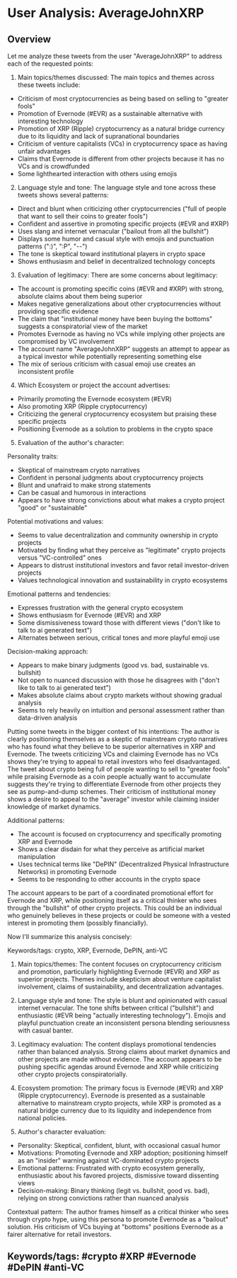 # User Analysis: AverageJohnXRP

## Overview

<think>
Let me analyze these tweets from the user "AverageJohnXRP" to address each of the requested points:

1. Main topics/themes discussed:
The main topics and themes across these tweets include:
- Criticism of most cryptocurrencies as being based on selling to "greater fools"
- Promotion of Evernode (#EVR) as a sustainable alternative with interesting technology
- Promotion of XRP (Ripple) cryptocurrency as a natural bridge currency due to its liquidity and lack of supranational boundaries
- Criticism of venture capitalists (VCs) in cryptocurrency space as having unfair advantages
- Claims that Evernode is different from other projects because it has no VCs and is crowdfunded
- Some lighthearted interaction with others using emojis

2. Language style and tone:
The language style and tone across these tweets shows several patterns:
- Direct and blunt when criticizing other cryptocurrencies ("full of people that want to sell their coins to greater fools")
- Confident and assertive in promoting specific projects (#EVR and #XRP)
- Uses slang and internet vernacular ("bailout from all the bullshit")
- Displays some humor and casual style with emojis and punctuation patterns (":)", ":P", "--")
- The tone is skeptical toward institutional players in crypto space
- Shows enthusiasm and belief in decentralized technology concepts

3. Evaluation of legitimacy:
There are some concerns about legitimacy:
- The account is promoting specific coins (#EVR and #XRP) with strong, absolute claims about them being superior
- Makes negative generalizations about other cryptocurrencies without providing specific evidence
- The claim that "institutional money have been buying the bottoms" suggests a conspiratorial view of the market
- Promotes Evernode as having no VCs while implying other projects are compromised by VC involvement
- The account name "AverageJohnXRP" suggests an attempt to appear as a typical investor while potentially representing something else
- The mix of serious criticism with casual emoji use creates an inconsistent profile

4. Which Ecosystem or project the account advertises:
- Primarily promoting the Evernode ecosystem (#EVR)
- Also promoting XRP (Ripple cryptocurrency)
- Criticizing the general cryptocurrency ecosystem but praising these specific projects
- Positioning Evernode as a solution to problems in the crypto space

5. Evaluation of the author's character:

Personality traits:
- Skeptical of mainstream crypto narratives
- Confident in personal judgments about cryptocurrency projects
- Blunt and unafraid to make strong statements
- Can be casual and humorous in interactions
- Appears to have strong convictions about what makes a crypto project "good" or "sustainable"

Potential motivations and values:
- Seems to value decentralization and community ownership in crypto projects
- Motivated by finding what they perceive as "legitimate" crypto projects versus "VC-controlled" ones
- Appears to distrust institutional investors and favor retail investor-driven projects
- Values technological innovation and sustainability in crypto ecosystems

Emotional patterns and tendencies:
- Expresses frustration with the general crypto ecosystem
- Shows enthusiasm for Evernode (#EVR) and XRP
- Some dismissiveness toward those with different views ("don't like to talk to ai generated text")
- Alternates between serious, critical tones and more playful emoji use

Decision-making approach:
- Appears to make binary judgments (good vs. bad, sustainable vs. bullshit)
- Not open to nuanced discussion with those he disagrees with ("don't like to talk to ai generated text")
- Makes absolute claims about crypto markets without showing gradual analysis
- Seems to rely heavily on intuition and personal assessment rather than data-driven analysis

Putting some tweets in the bigger context of his intentions:
The author is clearly positioning themselves as a skeptic of mainstream crypto narratives who has found what they believe to be superior alternatives in XRP and Evernode. The tweets criticizing VCs and claiming Evernode has no VCs shows they're trying to appeal to retail investors who feel disadvantaged. The tweet about crypto being full of people wanting to sell to "greater fools" while praising Evernode as a coin people actually want to accumulate suggests they're trying to differentiate Evernode from other projects they see as pump-and-dump schemes. Their criticism of institutional money shows a desire to appeal to the "average" investor while claiming insider knowledge of market dynamics.

Additional patterns:
- The account is focused on cryptocurrency and specifically promoting XRP and Evernode
- Shows a clear disdain for what they perceive as artificial market manipulation
- Uses technical terms like "DePIN" (Decentralized Physical Infrastructure Networks) in promoting Evernode
- Seems to be responding to other accounts in the crypto space

The account appears to be part of a coordinated promotional effort for Evernode and XRP, while positioning itself as a critical thinker who sees through the "bullshit" of other crypto projects. This could be an individual who genuinely believes in these projects or could be someone with a vested interest in promoting them (possibly financially).

Now I'll summarize this analysis concisely:

Keywords/tags: crypto, XRP, Evernode, DePIN, anti-VC
</think>

1. Main topics/themes:
The content focuses on cryptocurrency criticism and promotion, particularly highlighting Evernode (#EVR) and XRP as superior projects. Themes include skepticism about venture capitalist involvement, claims of sustainability, and decentralization advantages.

2. Language style and tone:
The style is blunt and opinionated with casual internet vernacular. The tone shifts between critical ("bullshit") and enthusiastic (#EVR being "actually interesting technology"). Emojis and playful punctuation create an inconsistent persona blending seriousness with casual banter.

3. Legitimacy evaluation:
The content displays promotional tendencies rather than balanced analysis. Strong claims about market dynamics and other projects are made without evidence. The account appears to be pushing specific agendas around Evernode and XRP while criticizing other crypto projects conspiratorially.

4. Ecosystem promotion:
The primary focus is Evernode (#EVR) and XRP (Ripple cryptocurrency). Evernode is presented as a sustainable alternative to mainstream crypto projects, while XRP is promoted as a natural bridge currency due to its liquidity and independence from national policies.

5. Author's character evaluation:
- Personality: Skeptical, confident, blunt, with occasional casual humor
- Motivations: Promoting Evernode and XRP adoption; positioning himself as an "insider" warning against VC-dominated crypto projects
- Emotional patterns: Frustrated with crypto ecosystem generally, enthusiastic about his favored projects, dismissive toward dissenting views
- Decision-making: Binary thinking (legit vs. bullshit, good vs. bad), relying on strong convictions rather than nuanced analysis

Contextual pattern: The author frames himself as a critical thinker who sees through crypto hype, using this persona to promote Evernode as a "bailout" solution. His criticism of VCs buying at "bottoms" positions Evernode as a fairer alternative for retail investors.

Keywords/tags: #crypto #XRP #Evernode #DePIN #anti-VC
---
